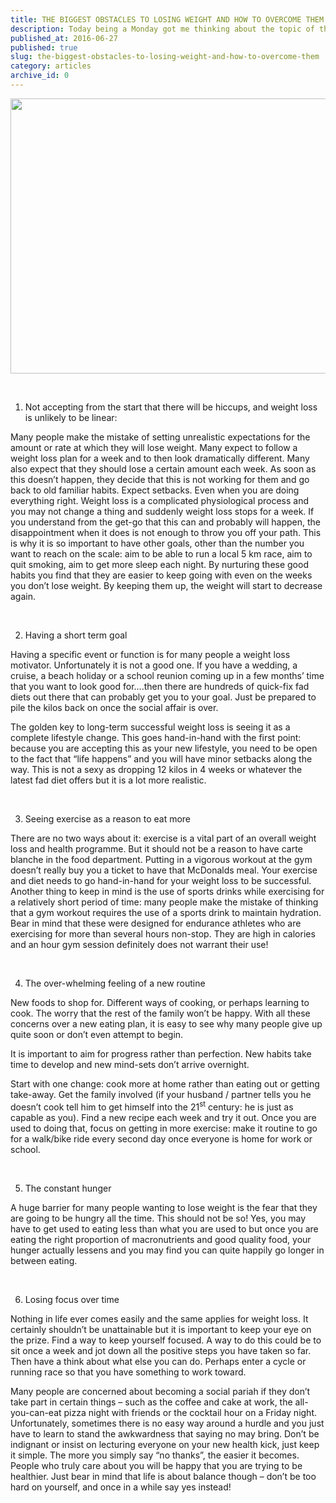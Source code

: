 ```yaml
---
title: THE BIGGEST OBSTACLES TO LOSING WEIGHT AND HOW TO OVERCOME THEM
description: Today being a Monday got me thinking about the topic of this blog post; it is usually a Monday that people attempt a new diet or weight loss programme. As if Mondays weren’t bad enough, now you are also following the latest fad diet that the latest celebrity is doing which you read in the latest magazine. This very thinking of “I’ll start on Monday” might be one of the key reasons you never really reach (or at least maintain) your goal weight. Here are some of the biggest obstacles to successful weight gain and how to navigate them…
published_at: 2016-06-27
published: true
slug: the-biggest-obstacles-to-losing-weight-and-how-to-overcome-them
category: articles
archive_id: 0
---
```


<div><p><img src="/assets/media/23/conversions/web.jpg" alt="" width="624" height="440" /></p>
<p>&nbsp;</p>
<ol>
<li>Not accepting from the start that there will be hiccups, and weight loss is unlikely to be linear:</li>
</ol>
<p>Many people make the mistake of setting unrealistic expectations for the amount or rate at which they will lose weight. Many expect to follow a weight loss plan for a week and to then look dramatically different. Many also expect that they should lose a certain amount each week. As soon as this doesn&rsquo;t happen, they decide that this is not working for them and go back to old familiar habits. Expect setbacks. Even when you are doing everything right. Weight loss is a complicated physiological process and you may not change a thing and suddenly weight loss stops for a week. If you understand from the get-go that this can and probably will happen, the disappointment when it does is not enough to throw you off your path. This is why it is so important to have other goals, other than the number you want to reach on the scale: aim to be able to run a local 5 km race, aim to quit smoking, aim to get more sleep each night. By nurturing these good habits you find that they are easier to keep going with even on the weeks you don&rsquo;t lose weight. By keeping them up, the weight will start to decrease again.</p>
<p>&nbsp;</p>
<ol start="2">
<li>Having a short term goal</li>
</ol>
<p>Having a specific event or function is for many people a weight loss motivator. Unfortunately it is not a good one. If you have a wedding, a cruise, a beach holiday or a school reunion coming up in a few months&rsquo; time that you want to look good for&hellip;.then there are hundreds of quick-fix fad diets out there that can probably get you to your goal. Just be prepared to pile the kilos back on once the social affair is over.</p>
<p>The golden key to long-term successful weight loss is seeing it as a complete lifestyle change. This goes hand-in-hand with the first point: because you are accepting this as your new lifestyle, you need to be open to the fact that &ldquo;life happens&rdquo; and you will have minor setbacks along the way. This is not a sexy as dropping 12 kilos in 4 weeks or whatever the latest fad diet offers but it is a lot more realistic.</p>
<p>&nbsp;</p>
<ol start="3">
<li>Seeing exercise as a reason to eat more</li>
</ol>
<p>There are no two ways about it: exercise is a vital part of an overall weight loss and health programme. But it should not be a reason to have carte blanche in the food department. Putting in a vigorous workout at the gym doesn&rsquo;t really buy you a ticket to have that McDonalds meal. Your exercise and diet needs to go hand-in-hand for your weight loss to be successful. Another thing to keep in mind is the use of sports drinks while exercising for a relatively short period of time: many people make the mistake of thinking that a gym workout requires the use of a sports drink to maintain hydration. Bear in mind that these were designed for endurance athletes who are exercising for more than several hours non-stop. They are high in calories and an hour gym session definitely does not warrant their use!</p>
<p>&nbsp;</p>
<ol start="4">
<li>The over-whelming feeling of a new routine</li>
</ol>
<p>New foods to shop for. Different ways of cooking, or perhaps learning to cook. The worry that the rest of the family won&rsquo;t be happy. With all these concerns over a new eating plan, it is easy to see why many people give up quite soon or don&rsquo;t even attempt to begin.</p>
<p>It is important to aim for progress rather than perfection. New habits take time to develop and new mind-sets don&rsquo;t arrive overnight.</p>
<p>Start with one change: cook more at home rather than eating out or getting take-away. Get the family involved (if your husband / partner tells you he doesn&rsquo;t cook tell him to get himself into the 21<sup>st</sup> century: he is just as capable as you). Find a new recipe each week and try it out. Once you are used to doing that, focus on getting in more exercise: make it routine to go for a walk/bike ride every second day once everyone is home for work or school.</p>
<p>&nbsp;</p>
<ol start="5">
<li>The constant hunger</li>
</ol>
<p>A huge barrier for many people wanting to lose weight is the fear that they are going to be hungry all the time. This should not be so! Yes, you may have to get used to eating less than what you are used to but once you are eating the right proportion of macronutrients and good quality food, your hunger actually lessens and you may find you can quite happily go longer in between eating.</p>
<p>&nbsp;</p>
<ol start="6">
<li>Losing focus over time</li>
</ol>
<p>Nothing in life ever comes easily and the same applies for weight loss. It certainly shouldn&rsquo;t be unattainable but it is important to keep your eye on the prize. Find a way to keep yourself focused. A way to do this could be to sit once a week and jot down all the positive steps you have taken so far. Then have a think about what else you can do. Perhaps enter a cycle or running race so that you have something to work toward.</p>
<p>Many people are concerned about becoming a social pariah if they don&rsquo;t take part in certain things &ndash; such as the coffee and cake at work, the all-you-can-eat pizza night with friends or the cocktail hour on a Friday night. Unfortunately, sometimes there is no easy way around a hurdle and you just have to learn to stand the awkwardness that saying no may bring. Don&rsquo;t be indignant or insist on lecturing everyone on your new health kick, just keep it simple. The more you simply say &ldquo;no thanks&rdquo;, the easier it becomes. People who truly care about you will be happy that you are trying to be healthier. Just bear in mind that life is about balance though &ndash; don&rsquo;t be too hard on yourself, and once in a while say yes instead!</p></div>
